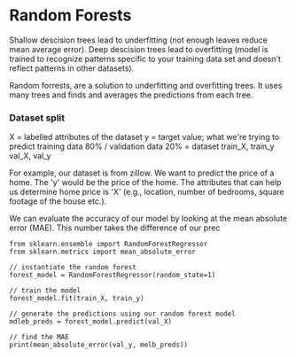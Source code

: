 # Random Forests 
Shallow descision trees lead to underfitting (not enough leaves reduce mean average error). Deep descision trees lead to overfitting (model is trained to recognize patterns specific to your training data set and doesn't reflect patterns in other datasets). 

Random forrests, are a solution to underfitting and overfitting trees. It uses many trees and finds and averages the predictions from each tree. 


### Dataset split 
X = labelled attributes of the dataset 
y = target value; what we're trying to predict
training data 80% / validation data 20% = dataset 
train_X, train_y 
val_X, val_y

For example, our dataset is from zillow. We want to predict the price of a home. The 'y' would be the price of the home. The attributes that can  help us determine home price is 'X' (e.g., location, number of bedrooms, square footage of the house etc.). 

We can evaluate the accuracy of our model by looking at the mean absolute error (MAE). This number takes the difference of our prec

```
from sklearn.ensemble import RandomForestRegressor 
from sklearn.metrics import mean_absolute_error 

// instantiate the random forest 
forest_model = RandomForestRegressor(random_state=1)

// train the model
forest_model.fit(train_X, train_y)

// generate the predictions using our random forest model  
mdleb_preds = forest_model.predict(val_X)

// find the MAE 
print(mean_absolute_error(val_y, melb_preds))
```